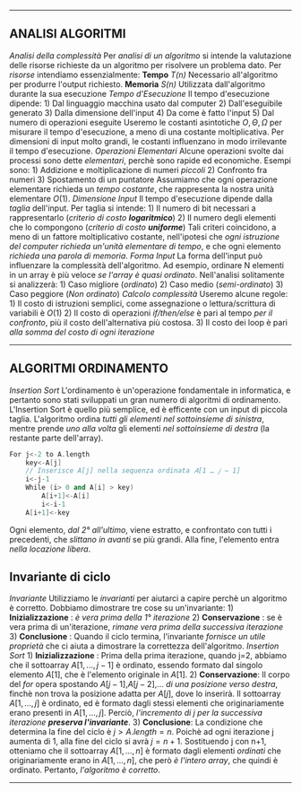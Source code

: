 -------------------------------------------------------------------

**ANALISI ALGORITMI**
---
*Analisi della complessità*
	Per *analisi di un algoritmo* si intende la valutazione delle risorse richieste da un algoritmo per risolvere un problema dato.
	Per *risorse* intendiamo essenzialmente:
		**Tempo** *T(n)*
			Necessario all'algoritmo per produrre l'output richiesto.
		**Memoria** *S(n)*
			Utilizzata dall'algoritmo durante la sua esecuzione
	*Tempo d'Esecuzione*
		Il tempo d'esecuzione dipende:
			1) Dal linguaggio macchina usato dal computer
			2) Dall'eseguibile generato
			3) Dalla dimensione dell'input
			4) Da come è fatto l'input
			5) Dal numero di operazioni eseguite
		Useremo le costanti asintotiche $O,\Theta, \Omega$ per misurare il tempo d'esecuzione, a meno di una costante moltiplicativa. Per dimensioni di input molto grandi, le costanti influenzano in modo irrilevante il tempo d'esecuzione.
	*Operazioni Elementari*
		Alcune operazioni svolte dai processi sono dette *elementari*, perchè sono rapide ed economiche.
		Esempi sono:
			1) Addizione e moltiplicazione di numeri *piccoli*
			2) Confronto fra numeri
			3) Spostamento di un puntatore
		Assumiamo che ogni operazione elementare richieda un *tempo costante*, che rappresenta la nostra unità elementare $O(1)$.
	*Dimensione Input*
		Il tempo d'esecuzione dipende dalla *taglia* dell'input.
		Per taglia si intende:
			1) Il numero di bit necessari a rappresentarlo (*criterio di costo **logaritmico***)
			2) Il numero degli elementi che lo compongono (*criterio di costo **uniforme***)
		Tali criteri coincidono, a meno di un fattore moltiplicativo costante, nell'ipotesi che *ogni istruzione del computer richieda un'unità elementare di tempo*, e che ogni elemento *richieda una parola di memoria*.
	*Forma Input*
		La forma dell'input può influenzare la complessità dell'algoritmo. Ad esempio, ordinare N elementi in un array è più veloce *se l'array è quasi ordinato*.
		Nell'analisi solitamente si analizzerà:
			1) Caso migliore (*ordinato*)
			2) Caso medio (*semi-ordinato*)
			3) Caso peggiore (*Non ordinato*)
	*Calcolo complessità*
		Useremo alcune regole:
			1) Il costo di istruzioni semplici, come assegnazione o lettura/scrittura di variabili è $O(1)$
			2) Il costo di operazioni *if/then/else* è pari al tempo *per il confronto*, più il costo dell'alternativa più costosa.
			3) Il costo dei loop è pari *alla somma del costo di ogni iterazione*

----------------------------------------------
**ALGORITMI ORDINAMENTO**
---
*Insertion Sort*
	L'ordinamento è un'operazione fondamentale in informatica, e pertanto sono stati sviluppati un gran numero di algoritmi di ordinamento.
	L'Insertion Sort è quello più semplice, ed è efficente con un input di piccola taglia.
	L'algoritmo ordina *tutti gli elementi nel sottoinsieme di sinistra*, mentre prende *uno alla volta* gli elementi *nel sottoinsieme di destra* (la restante parte dell'array).
```c++
For j<-2 to A.length 
	key<-A[j]
	// Inserisce A[j] nella sequenza ordinata 𝐴[1 … 𝑗 − 1]
	i<-j-1
	While (i> 0 and A[i] > key)
		A[i+1]<-A[i]
		i<-i-1
	A[i+1]<-key
```
Ogni elemento, *dal 2° all'ultimo*, viene estratto, e confrontato con tutti i precedenti, che *slittano in avanti* se più grandi. Alla fine, l'elemento entra *nella locazione libera*.

**Invariante di ciclo**
---
*Invariante*
	Utilizziamo le *invarianti* per aiutarci a capire perchè un algoritmo è corretto. Dobbiamo dimostrare tre cose su un'invariante:
		1) **Inizializzazione** : *è vera prima della 1° iterazione*
		2) **Conservazione** : se è vera prima di un'iterazione, *rimane vera prima della successiva iterazione*
		3) **Conclusione** : Quando il ciclo termina, l'invariante *fornisce un utile proprietà* che ci aiuta a dimostrare la correttezza dell'algoritmo.
	*Insertion Sort*
		1) **Inizializzazione** :
			Prima della prima iterazione, quando j=2, abbiamo che il sottoarray $A[1,...,j-1]$ è ordinato, essendo formato dal singolo elemento $A[1]$, che è l'elemento originale in $A[1]$.
		2) **Conservazione**:
			Il corpo del *for* opera spostando $A[j-1]$,$A[j-2]$,... *di una posizione verso destra*, finchè non trova la posizione adatta per $A[j]$, dove lo inserirà.
			Il sottoarray $A[1,...,j]$ è ordinato, ed è formato dagli stessi elementi che originariamente erano presenti in $A[1,...,j]$. Perciò, *l'incremento di j per la successiva iterazione **preserva l'invariante***.
		3) **Conclusione**:
			La condizione che determina la fine del ciclo è $j>A.length=n$. Poichè ad ogni iterazione j aumenta di 1, alla fine del ciclo si avrà $j=n+1$.
			Sostituendo j con n+1, otteniamo che il sottoarray $A[1,...,n]$ è formato dagli elementi *ordinati* che originariamente erano in $A[1,...,n]$, che però *è l'intero array*, che quindi è ordinato.
		Pertanto, *l'algoritmo è corretto*.

--------------------------------------------
